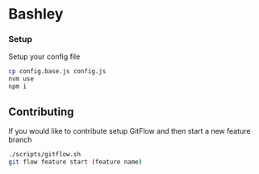 # Bashley

### Setup
Setup your config file
```bash
cp config.base.js config.js
nvm use
npm i
```

## Contributing
If you would like to contribute setup GitFlow and then start a new feature branch
```bash
./scripts/gitflow.sh
git flow feature start (feature name)
```